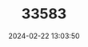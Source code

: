 ---
title: "33583"
category: "Dracaena auwahiensis"
draft: false
date: 2024-02-22 13:03:50
languages:
  Hawaiian: ["halapepe"]
---